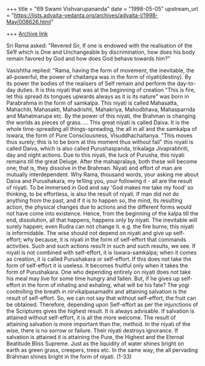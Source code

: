 +++
title = "69 Swami Vishvarupananda"
date = "1998-05-05"
upstream_url = "https://lists.advaita-vedanta.org/archives/advaita-l/1998-May/008626.html"

+++
[Archive link](https://lists.advaita-vedanta.org/archives/advaita-l/1998-May/008626.html)

Sri Rama asked:
"Revered Sir, If one is endowed with the realisation of the Se1f which is
One and Unchangeable by discrimination, how does his body remain favored by
God and how does God behave towards him?"

Vasishtha replied:
"Rama, having the form of movement, the inevitable, the all-powerful, the
power of chaitanya was in the form of niyati(destiny). By its power the
bodies of the realisers of Self remain and perform the day-to-day duties. It
is this niyati that was at the beginning of creation "This is fire, let this
spread its tongues upwards always as it is its nature" was born in
Parabrahma in the form of samkalpa. This niyati is called Mahasatta,
Mahachiti, Mahasakti, Mahadrishti, Mahakriya, Mahodbhava, Mahasparnda and
Mahatmarupa etc. By the power of this niyati, the Brahman is changing the
worlds as pieces of grass. ... This great niyati is called Daiva. It is the
whole time-spreading  all things-spreading, the all in all and the samkalpa
of Iswara, the form of Pure Consciousness, Visuddhachaitanya. "This moves
thus surely; this is to be born at this moment thus without fail" this
niyati is called Daiva, which is also called Purushaspanda, trikalaga
Jivaprabhriti, day and night actions. Due to this niyati, the luck of
Purusha, this niyati remains till the great Deluge. After the mahapralaya,
both these will become one; that is, they dissolve in the Brahman. Niyati
and effort of man are mutually interdependent. Why Rama, thousand words,
your asking me about Daiva and Purushakara, my te1ling you, your following
it - all are the result of niyati. To be immersed in God and say 'God makes
me take my food' so thinking, to be effortless, is also the result of
niyati. If man did not do anything from the past, and if it is to happen so,
the mind, its resulting action, the physical changes due to actions and the
different forms would not have come into existence. Hence, from the
beginning of the kalpa till the end, dissolution, all that happens, happens
only by niyati. The inevitable will surely happen; even Rudra can not change
it. e.g. the fire burns; this niyati is informidable.
The wise should not depend on niyati and give up self-effort; why because,
it is niyati in the form of self-effort that commands activities. Such and
such actions resu1t in such and such results, we see. If niyati is not
combined with self-effort, it is Iswara-samkalpa; when it comes as creation,
it is called Purushakara or self-effort. If this does not take the form of
self-effort it is useless. It becomes fruitful only when it takes the form
of Purushakara. One who depending entirely on niyati does not take his meal
may live for some time hungry and fallen. But, if he gives up self-effort in
the form of inhaling and exhaling, what will be his fate? The yogi
controlling the breath in nirvikalpasamadhi and attaining salvation is the
result of self-effort. So, we can not say that without self-effort, the
fruit can be obtained. Therefore, depending upon Self-effort as per the
injunctions of the Scriptures gives the highest result. It is always
advisable. If salvation is attained without self-effort, it is all the more
welcome. The result of attaining salvation is more important than the,
method. In the niyati of the wise, there is no sorrow or failure. Their
niyati destroys ignorance. If salvation is attained it is attaining the
Pure, the Highest and the Eternal Beatitude Bliss Supreme. Just as the
liquidity of water shines bright on earth as green grass, creepers, trees
etc. In the same way, the all pervading Brahman shines bright in the form of
niyati. (1-33)

